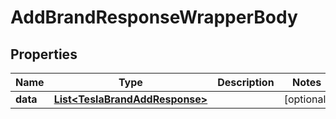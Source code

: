 

# AddBrandResponseWrapperBody


## Properties

Name | Type | Description | Notes
------------ | ------------- | ------------- | -------------
**data** | [**List&lt;TeslaBrandAddResponse&gt;**](TeslaBrandAddResponse.md) |  |  [optional]



